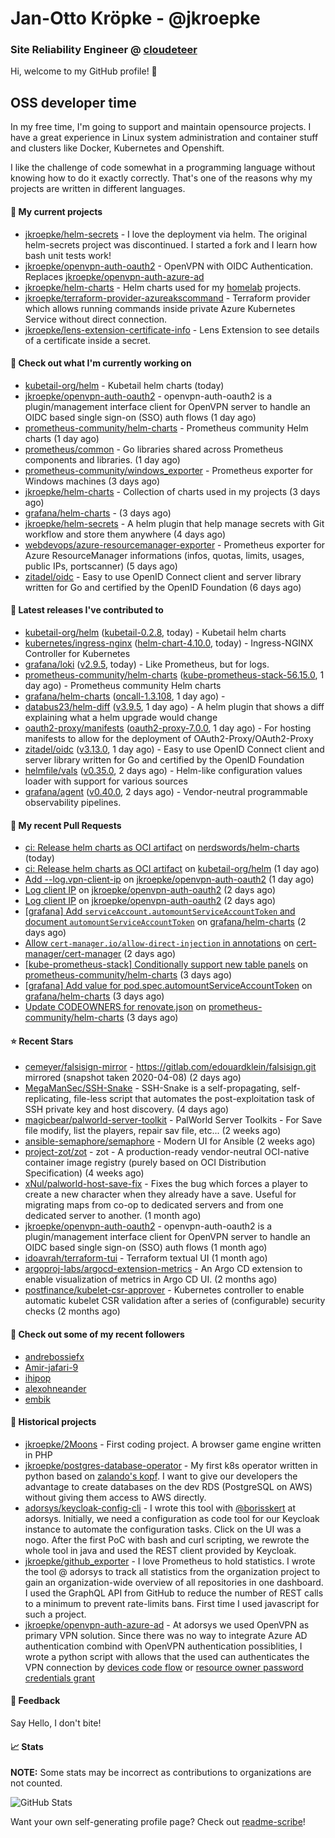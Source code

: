 # Jan-Otto Kröpke - @jkroepke
### Site Reliability Engineer @ [cloudeteer](https://cloudeteer.de/)

Hi, welcome to my GitHub profile! 👋

## OSS developer time
In my free time, I'm going to support and maintain opensource projects. I have a great experience in Linux system administration and container stuff and clusters like Docker, Kubernetes and Openshift.

I like the challenge of code somewhat in a programming language without knowing how to do it exactly correctly. That's one of the reasons why my projects are written in different languages.

#### 🌱 My current projects
- [jkroepke/helm-secrets](https://github.com/jkroepke/helm-secrets) - I love the deployment via helm. The original helm-secrets project was discontinued. I started a fork and I learn how bash unit tests work!
- [jkroepke/openvpn-auth-oauth2](https://github.com/jkroepke/openvpn-auth-oauth2) - OpenVPN with OIDC Authentication. Replaces  [jkroepke/openvpn-auth-azure-ad](https://github.com/jkroepke/openvpn-auth-azure-ad) 
- [jkroepke/helm-charts](https://github.com/jkroepke/helm-charts) - Helm charts used for my [homelab](https://github.com/jkroepke/homelab) projects.
- [jkroepke/terraform-provider-azureakscommand](https://github.com/jkroepke/terraform-provider-azureakscommand) - Terraform provider which allows running commands inside private Azure Kubernetes Service without direct connection.
- [jkroepke/lens-extension-certificate-info](https://github.com/jkroepke/lens-extension-certificate-info) - Lens Extension to see details of a certificate inside a secret.

#### 👷 Check out what I'm currently working on

- [kubetail-org/helm](https://github.com/kubetail-org/helm) - Kubetail helm charts (today)
- [jkroepke/openvpn-auth-oauth2](https://github.com/jkroepke/openvpn-auth-oauth2) - openvpn-auth-oauth2 is a plugin/management interface client for OpenVPN server to handle an OIDC based single sign-on (SSO) auth flows (1 day ago)
- [prometheus-community/helm-charts](https://github.com/prometheus-community/helm-charts) - Prometheus community Helm charts (1 day ago)
- [prometheus/common](https://github.com/prometheus/common) - Go libraries shared across Prometheus components and libraries. (1 day ago)
- [prometheus-community/windows_exporter](https://github.com/prometheus-community/windows_exporter) - Prometheus exporter for Windows machines (3 days ago)
- [jkroepke/helm-charts](https://github.com/jkroepke/helm-charts) - Collection of charts used in my projects (3 days ago)
- [grafana/helm-charts](https://github.com/grafana/helm-charts) -  (3 days ago)
- [jkroepke/helm-secrets](https://github.com/jkroepke/helm-secrets) - A helm plugin that help manage secrets with Git workflow and store them anywhere (4 days ago)
- [webdevops/azure-resourcemanager-exporter](https://github.com/webdevops/azure-resourcemanager-exporter) - Prometheus exporter for Azure ResourceManager informations (infos, quotas, limits, usages, public IPs, portscanner) (5 days ago)
- [zitadel/oidc](https://github.com/zitadel/oidc) - Easy to use OpenID Connect client and server library written for Go and certified by the OpenID Foundation (6 days ago)

#### 🔭 Latest releases I've contributed to

- [kubetail-org/helm](https://github.com/kubetail-org/helm) ([kubetail-0.2.8](https://github.com/kubetail-org/helm/releases/tag/kubetail-0.2.8), today) - Kubetail helm charts
- [kubernetes/ingress-nginx](https://github.com/kubernetes/ingress-nginx) ([helm-chart-4.10.0](https://github.com/kubernetes/ingress-nginx/releases/tag/helm-chart-4.10.0), today) - Ingress-NGINX Controller for Kubernetes
- [grafana/loki](https://github.com/grafana/loki) ([v2.9.5](https://github.com/grafana/loki/releases/tag/v2.9.5), today) - Like Prometheus, but for logs.
- [prometheus-community/helm-charts](https://github.com/prometheus-community/helm-charts) ([kube-prometheus-stack-56.15.0](https://github.com/prometheus-community/helm-charts/releases/tag/kube-prometheus-stack-56.15.0), 1 day ago) - Prometheus community Helm charts
- [grafana/helm-charts](https://github.com/grafana/helm-charts) ([oncall-1.3.108](https://github.com/grafana/helm-charts/releases/tag/oncall-1.3.108), 1 day ago) - 
- [databus23/helm-diff](https://github.com/databus23/helm-diff) ([v3.9.5](https://github.com/databus23/helm-diff/releases/tag/v3.9.5), 1 day ago) - A helm plugin that shows a diff explaining what a helm upgrade would change
- [oauth2-proxy/manifests](https://github.com/oauth2-proxy/manifests) ([oauth2-proxy-7.0.0](https://github.com/oauth2-proxy/manifests/releases/tag/oauth2-proxy-7.0.0), 1 day ago) - For hosting manifests to allow for the deployment of OAuth2-Proxy/OAuth2-Proxy
- [zitadel/oidc](https://github.com/zitadel/oidc) ([v3.13.0](https://github.com/zitadel/oidc/releases/tag/v3.13.0), 1 day ago) - Easy to use OpenID Connect client and server library written for Go and certified by the OpenID Foundation
- [helmfile/vals](https://github.com/helmfile/vals) ([v0.35.0](https://github.com/helmfile/vals/releases/tag/v0.35.0), 2 days ago) - Helm-like configuration values loader with support for various sources
- [grafana/agent](https://github.com/grafana/agent) ([v0.40.0](https://github.com/grafana/agent/releases/tag/v0.40.0), 2 days ago) - Vendor-neutral programmable observability pipelines.

#### 🔨 My recent Pull Requests

- [ci: Release helm charts as OCI artifact](https://github.com/nerdswords/helm-charts/pull/48) on [nerdswords/helm-charts](https://github.com/nerdswords/helm-charts) (today)
- [ci: Release helm charts as OCI artifact](https://github.com/kubetail-org/helm/pull/9) on [kubetail-org/helm](https://github.com/kubetail-org/helm) (1 day ago)
- [Add --log.vpn-client-ip](https://github.com/jkroepke/openvpn-auth-oauth2/pull/204) on [jkroepke/openvpn-auth-oauth2](https://github.com/jkroepke/openvpn-auth-oauth2) (1 day ago)
- [Log client IP](https://github.com/jkroepke/openvpn-auth-oauth2/pull/200) on [jkroepke/openvpn-auth-oauth2](https://github.com/jkroepke/openvpn-auth-oauth2) (2 days ago)
- [Log client IP](https://github.com/jkroepke/openvpn-auth-oauth2/pull/199) on [jkroepke/openvpn-auth-oauth2](https://github.com/jkroepke/openvpn-auth-oauth2) (2 days ago)
- [[grafana] Add `serviceAccount.automountServiceAccountToken` and document `automountServiceAccountToken`](https://github.com/grafana/helm-charts/pull/2997) on [grafana/helm-charts](https://github.com/grafana/helm-charts) (2 days ago)
- [Allow `cert-manager.io/allow-direct-injection` in annotations](https://github.com/cert-manager/cert-manager/pull/6801) on [cert-manager/cert-manager](https://github.com/cert-manager/cert-manager) (2 days ago)
- [[kube-prometheus-stack] Conditionally support new table panels](https://github.com/prometheus-community/helm-charts/pull/4297) on [prometheus-community/helm-charts](https://github.com/prometheus-community/helm-charts) (3 days ago)
- [[grafana] Add value for pod.spec.automountServiceAccountToken](https://github.com/grafana/helm-charts/pull/2991) on [grafana/helm-charts](https://github.com/grafana/helm-charts) (3 days ago)
- [Update CODEOWNERS for renovate.json](https://github.com/prometheus-community/helm-charts/pull/4293) on [prometheus-community/helm-charts](https://github.com/prometheus-community/helm-charts) (3 days ago)

#### ⭐ Recent Stars

- [cemeyer/falsisign-mirror](https://github.com/cemeyer/falsisign-mirror) - https://gitlab.com/edouardklein/falsisign.git mirrored (snapshot taken 2020-04-08) (2 days ago)
- [MegaManSec/SSH-Snake](https://github.com/MegaManSec/SSH-Snake) - SSH-Snake is a self-propagating, self-replicating, file-less script that automates the post-exploitation task of SSH private key and host discovery. (4 days ago)
- [magicbear/palworld-server-toolkit](https://github.com/magicbear/palworld-server-toolkit) - PalWorld Server Toolkits - For Save file modify, list the players, repair sav file, etc... (2 weeks ago)
- [ansible-semaphore/semaphore](https://github.com/ansible-semaphore/semaphore) - Modern UI for Ansible (2 weeks ago)
- [project-zot/zot](https://github.com/project-zot/zot) - zot - A production-ready vendor-neutral OCI-native container image registry (purely based on OCI Distribution Specification) (4 weeks ago)
- [xNul/palworld-host-save-fix](https://github.com/xNul/palworld-host-save-fix) - Fixes the bug which forces a player to create a new character when they already have a save. Useful for migrating maps from co-op to dedicated servers and from one dedicated server to another. (1 month ago)
- [jkroepke/openvpn-auth-oauth2](https://github.com/jkroepke/openvpn-auth-oauth2) - openvpn-auth-oauth2 is a plugin/management interface client for OpenVPN server to handle an OIDC based single sign-on (SSO) auth flows (1 month ago)
- [idoavrah/terraform-tui](https://github.com/idoavrah/terraform-tui) - Terraform textual UI (1 month ago)
- [argoproj-labs/argocd-extension-metrics](https://github.com/argoproj-labs/argocd-extension-metrics) - An Argo CD extension to enable visualization of metrics in Argo CD UI. (2 months ago)
- [postfinance/kubelet-csr-approver](https://github.com/postfinance/kubelet-csr-approver) - Kubernetes controller to enable automatic kubelet CSR validation after a series of (configurable) security checks (2 months ago)

#### 👯 Check out some of my recent followers

- [andrebossiefx](https://github.com/andrebossiefx)
- [Amir-jafari-9](https://github.com/Amir-jafari-9)
- [ihipop](https://github.com/ihipop)
- [alexohneander](https://github.com/alexohneander)
- [embik](https://github.com/embik)

#### 📜 Historical projects
- [jkroepke/2Moons](https://github.com/jkroepke/2Moons) - First coding project. A browser game engine written in PHP
- [jkroepke/postgres-database-operator](https://github.com/jkroepke/postgres-database-operator) - My first k8s operator written in python based on [zalando's kopf](https://github.com/zalando-incubator/kopf). I want to give our developers the advantage to create databases on the dev RDS (PostgreSQL on AWS) without giving them access to AWS directly.
- [adorsys/keycloak-config-cli](https://github.com/adorsys/keycloak-config-cli) - I wrote this tool with [@borisskert](https://github.com/borisskert) at adorsys. Initially, we need a configuration as code tool for our Keycloak instance to automate the configuration tasks. Click on the UI was a nogo. After the first PoC with bash and curl scripting, we rewrote the whole tool in java and used the REST client provided by Keycloak.
- [jkroepke/github_exporter](https://github.com/jkroepke/github_exporter) - I love Prometheus to hold statistics. I wrote the tool @ adorsys to track all statistics from the organization project to gain an organization-wide overview of all repositories in one dashboard. I used the GraphQL API from GitHub to reduce the number of REST calls to a minimum to prevent rate-limits bans. First time I used javascript for such a project.
- [jkroepke/openvpn-auth-azure-ad](https://github.com/jkroepke/openvpn-auth-azure-ad) - At adorsys we used OpenVPN as primary VPN solution. Since there was no way to integrate Azure AD authentication combind with OpenVPN authentication possiblities, I wrote a python script with allows that the used can authenticates the VPN connection by [devices code flow](https://docs.microsoft.com/en-us/azure/active-directory/develop/v2-oauth2-device-code) or [resource owner password credentials grant](https://docs.microsoft.com/en-us/azure/active-directory/develop/v2-oauth-ropc)

#### 💬 Feedback

Say Hello, I don't bite!

#### 📈 Stats

**NOTE:** Some stats may be incorrect as contributions to organizations
are not counted.

![GitHub Stats](https://github-readme-stats.vercel.app/api?username=jkroepke&count_private=false&theme=tokyonight&show_icons=true)

Want your own self-generating profile page? Check out [readme-scribe](https://github.com/muesli/readme-scribe)!
